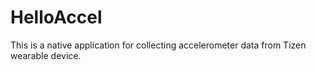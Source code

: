 # HelloAccel
This is a native application for collecting accelerometer data from Tizen wearable device.
